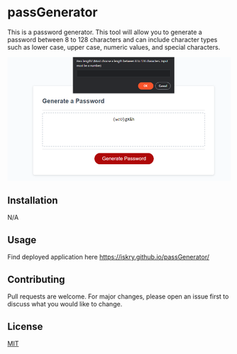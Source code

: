 # passGenerator

This is a password generator. This tool will allow you to generate a password between 8 to 128 characters and can include character types such as lower case, upper case, numeric values, and special characters. 


<img src="./assets/passgenpage.png" alt="Pass Generator Webpage" title="Pass Generator">


## Installation

N/A 

## Usage

Find deployed application here https://iskry.github.io/passGenerator/ 

## Contributing
Pull requests are welcome. For major changes, please open an issue first to discuss what you would like to change.


## License
[MIT](https://choosealicense.com/licenses/mit/)
